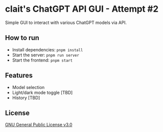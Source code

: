 # clait's ChatGPT API GUI - Attempt #2

Simple GUI to interact with various ChatGPT models via API.

## How to run

- Install dependencies: `pnpm install`
- Start the server: `pnpm run server`
- Start the frontend: `pnpm start`

## Features

- Model selection
- Light/dark mode toggle [TBD]
- History [TBD]

## License

[GNU General Public License v3.0](https://choosealicense.com/licenses/gpl-3.0/)